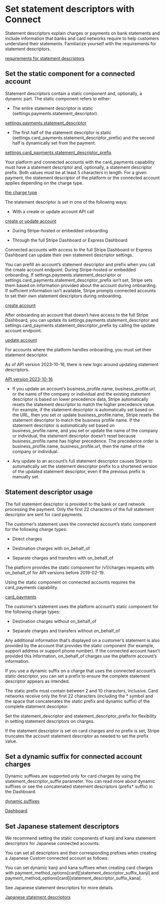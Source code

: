# Set statement descriptors with Connect

Statement descriptors explain charges or payments on bank statements and include information that banks and card networks require to help customers understand their statements. Familiarize yourself with the requirements for statement descriptors.

[requirements for statement descriptors](/get-started/account/statement-descriptors)

## Set the static component for a connected account

Statement descriptors contain a static component and, optionally, a dynamic part. The static component refers to either:

- The entire statement descriptor is static (settings.payments.statement_descriptor).

[settings.payments.statement_descriptor](/api/accounts/object#account_object-settings-payments-statement_descriptor)

- The first half of the statement descriptor is static (settings.card_payments.statement_descriptor_prefix) and the second half is dynamically set from the payment.

[settings.card_payments.statement_descriptor_prefix](/api/accounts/object#account_object-settings-card_payments-statement_descriptor_prefix)

Your platform and connected accounts with the card_payments capability must have a statement descriptor and, optionally, a statement descriptor prefix. Both values must be at least 5 characters in length. For a given payment, the statement descriptor of the platform or the connected account applies depending on the charge type.

[the charge type](/connect/charges)

The statement descriptor is set in one of the following ways:

- With a create or update account API call

[create or update account](/api/accounts)

- During Stripe-hosted or embedded onboarding

- Through the full Stripe Dashboard or Express Dashboard

Connected accounts with access to the full Stripe Dashboard or Express Dashboard can update their own statement descriptor settings.

You can prefill an account’s statement descriptor and prefix when you call the create account endpoint. During Stripe-hosted or embedded onboarding, If settings.payments.statement_descriptor or settings.card_payments.statement_descriptor_prefix isn’t set, Stripe sets them based on information provided about the account during onboarding. If sufficient information isn’t available, Stripe prompts connected accounts to set their own statement descriptors during onboarding.

[create account](/api/accounts/create)

After onboarding an account that doesn’t have access to the full Stripe Dashboard, you can update its settings.payments.statement_descriptor and settings.card_payments.statement_descriptor_prefix by calling the update account endpoint.

[update account](/api/accounts/update)

For accounts where the platform handles onboarding, you must set their statement descriptor.

As of API version 2023-10-16, there is new logic around updating statement descriptors.

[API version 2023-10-16](/upgrades#2023-10-16)

- If you update an account’s business_profile.name, business_profile.url, or the name of the company or individual and the existing statement descriptor is based on lower precedence data, Stripe automatically resets the statement descriptor to match the higher precedence value. For example, if the statement descriptor is automatically set based on the URL, then you set or update  business_profile.name, Stripe resets the statement descriptor to match the business profile name. If the statement descriptor is automatically set based on business_profile.name, and you set or update the name of the company or individual, the statement descriptor doesn’t reset because business_profile.name has higher precedence. The precedence order is business_profile.name, business_profile.url, then the name of the company or individual.

- Any update to an account’s full statement descriptor causes Stripe to automatically set the statement descriptor prefix to a shortened version of the updated statement descriptor, even if the previous prefix is manually set.

## Statement descriptor usage

The full statement descriptor is provided to the bank or card network processing the payment. Only the first 22 characters of the full statement descriptor are sent for card payments.

The customer’s statement uses the connected account’s static component for the following charge types:

- Direct charges

- Destination charges with on_behalf_of

- Separate charges and transfers with on_behalf_of

The platform provides the static component for /v1/charges requests with on_behalf_of for API versions before 2019-02-19.

Using the static component on connected accounts requires the card_payments capability.

[card_payments](/connect/account-capabilities#card-payments)

The customer’s statement uses the platform account’s static component for the following charge types:

- Destination charges without on_behalf_of

- Separate charges and transfers without on_behalf_of

Any additional information that’s displayed on a customer’s statement is also provided by the account that provides the static component (for example, support address or support phone number). If the connected account hasn’t provided this information, on_behalf_of charges use the platform account’s information.

If you use a dynamic suffix on a charge that uses the connected account’s static descriptor, you can set a prefix to ensure the complete statement descriptor appears as intended.

The static prefix must contain between 2 and 10 characters, inclusive. Card networks receive only the first 22 characters (including the * symbol and the space that concatenates the static prefix and dynamic suffix) of the complete statement descriptor.

Set the statement_descriptor and statement_descriptor_prefix for flexibility in setting statement descriptors on charges.

If the statement descriptor is set on card charges and no prefix is set, Stripe truncates the account statement descriptor as needed to set the prefix value.

## Set a dynamic suffix for connected account charges

Dynamic suffixes are supported only for card charges by using the statement_descriptor_suffix parameter. You can read more about dynamic suffixes or see the concatenated statement descriptors (prefix* suffix) in the Dashboard.

[dynamic suffixes](/get-started/account/statement-descriptors#dynamic)

[Dashboard](https://dashboard.stripe.com/settings/public)

## Set Japanese statement descriptors

We recommend setting the static components of kanji and kana statement descriptors for Japanese connected accounts.

You can set all descriptors and their corresponding prefixes when creating a Japanese Custom connected account as follows:

You can set dynamic kanji and kana suffixes when creating card charges with payment_method_options[card][statement_descriptor_suffix_kanji] and payment_method_options[card][statement_descriptor_suffix_kana].

See Japanese statement descriptors for more details.

[Japanese statement descriptors](/get-started/account/statement-descriptors#set-japanese-statement-descriptors)
